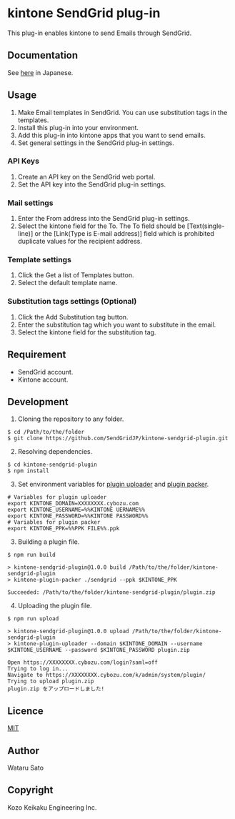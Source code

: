 kintone SendGrid plug-in
====

This plug-in enables kintone to send Emails through SendGrid.

## Documentation

See [here](https://sendgridjp.github.io/kintone-sendgrid-plugin/) in Japanese.

## Usage
1. Make Email templates in SendGrid. You can use substitution tags in the templates.
2. Install this plug-in into your environment.
3. Add this plug-in into kintone apps that you want to send emails.
4. Set general settings in the SendGrid plug-in settings.

### API Keys
1. Create an API key on the SendGrid web portal.
2. Set the API key into the SendGrid plug-in settings.

### Mail settings
1. Enter the From address into the SendGrid plug-in settings.
2. Select the kintone field for the To. The To field should be [Text(single-line)] or the [Link(Type is E-mail address)] field which is prohibited duplicate values for the recipient address.

### Template settings
1. Click the Get a list of Templates button.
2. Select the default template name.

### Substitution tags settings (Optional)
1. Click the Add Substitution tag button.
2. Enter the substitution tag which you want to substitute in the email.
3. Select the kintone field for the substitution tag.

## Requirement
* SendGrid account.
* Kintone account.

## Development
1. Cloning the repository to any folder.
  ```
  $ cd /Path/to/the/folder
  $ git clone https://github.com/SendGridJP/kintone-sendgrid-plugin.git
  ```
2. Resolving dependencies.
  ```
  $ cd kintone-sendgrid-plugin
  $ npm install
  ```
3. Set environment variables for [plugin uploader](https://developer.cybozu.io/hc/ja/articles/360000947326) and [plugin packer](https://developer.cybozu.io/hc/ja/articles/360000910783).
  ```
  # Variables for plugin uploader
  export KINTONE_DOMAIN=XXXXXXXX.cybozu.com
  export KINTONE_USERNAME=%%KINTONE UERNAME%%
  export KINTONE_PASSWORD=%%KINTONE PASSWORD%%
  # Variables for plugin packer
  export KINTONE_PPK=%%PPK FILE%%.ppk
  ```
3. Building a plugin file.
  ```
  $ npm run build

  > kintone-sendgrid-plugin@1.0.0 build /Path/to/the/folder/kintone-sendgrid-plugin
  > kintone-plugin-packer ./sendgrid --ppk $KINTONE_PPK

  Succeeded: /Path/to/the/folder/kintone-sendgrid-plugin/plugin.zip
  ```
4. Uploading the plugin file.
  ```
  $ npm run upload

  > kintone-sendgrid-plugin@1.0.0 upload /Path/to/the/folder/kintone-sendgrid-plugin
  > kintone-plugin-uploader --domain $KINTONE_DOMAIN --username $KINTONE_USERNAME --password $KINTONE_PASSWORD plugin.zip

  Open https://XXXXXXXX.cybozu.com/login?saml=off
  Trying to log in...
  Navigate to https://XXXXXXXX.cybozu.com/k/admin/system/plugin/
  Trying to upload plugin.zip
  plugin.zip をアップロードしました!
  ```

## Licence

[MIT](https://github.com/SendGridJP/kintone-sendgrid-plugin/blob/master/LICENSE.txt)

## Author
Wataru Sato

## Copyright
Kozo Keikaku Engineering Inc.
